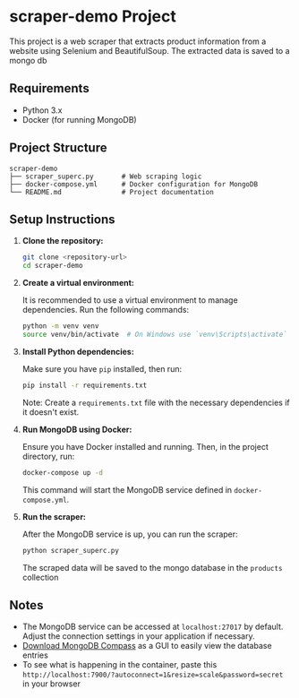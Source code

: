 # scraper-demo Project

This project is a web scraper that extracts product information from a website using Selenium and BeautifulSoup. The extracted data is saved to a mongo db

## Requirements

- Python 3.x
- Docker (for running MongoDB)

## Project Structure

```
scraper-demo
├── scraper_superc.py       # Web scraping logic
├── docker-compose.yml      # Docker configuration for MongoDB
└── README.md               # Project documentation
```

## Setup Instructions

1. **Clone the repository:**

   ```bash
   git clone <repository-url>
   cd scraper-demo
   ```

2. **Create a virtual environment:**

   It is recommended to use a virtual environment to manage dependencies. Run the following commands:

   ```bash
   python -m venv venv
   source venv/bin/activate  # On Windows use `venv\Scripts\activate`
   ```

3. **Install Python dependencies:**

   Make sure you have `pip` installed, then run:

   ```bash
   pip install -r requirements.txt
   ```

   Note: Create a `requirements.txt` file with the necessary dependencies if it doesn't exist.

4. **Run MongoDB using Docker:**

   Ensure you have Docker installed and running. Then, in the project directory, run:

   ```bash
   docker-compose up -d
   ```

   This command will start the MongoDB service defined in `docker-compose.yml`.

5. **Run the scraper:**

   After the MongoDB service is up, you can run the scraper:

   ```bash
   python scraper_superc.py
   ```

   The scraped data will be saved to the mongo database in the `products` collection

## Notes

- The MongoDB service can be accessed at `localhost:27017` by default. Adjust the connection settings in your application if necessary.
- [Download MongoDB Compass](https://www.mongodb.com/try/download/compass) as a GUI to easily view the database entries
- To see what is happening in the container, paste this `http://localhost:7900/?autoconnect=1&resize=scale&password=secret⁠` in your browser


